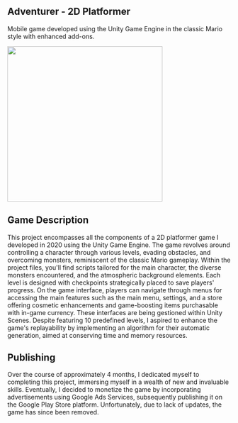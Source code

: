 Adventurer - 2D Platformer
-
Mobile game developed using the Unity Game Engine in the classic Mario style with enhanced add-ons.
<p>
<img src="https://github.com/bradeanupaul/bradeanupaul/assets/146836165/aa04c895-149e-439e-8649-0a38bd21d820" width="350" height="350" />
</p>

Game Description
--
This project encompasses all the components of a 2D platformer game I developed in 2020 using the Unity Game Engine. The game revolves around controlling a character through various levels, evading obstacles, and overcoming monsters, reminiscent of the classic Mario gameplay. Within the project files, you'll find scripts tailored for the main character, the diverse monsters encountered, and the atmospheric background elements. Each level is designed with checkpoints strategically placed to save players' progress. On the game interface, players can navigate through menus for accessing the main features such as the main menu, settings, and a store offering cosmetic enhancements and game-boosting items purchasable with in-game currency. These interfaces are being gestioned within Unity Scenes. Despite featuring 10 predefined levels, I aspired to enhance the game's replayability by implementing an algorithm for their automatic generation, aimed at conserving time and memory resources.

Publishing
--
Over the course of approximately 4 months, I dedicated myself to completing this project, immersing myself in a wealth of new and invaluable skills. Eventually, I decided to monetize the game by incorporating advertisements using Google Ads Services, subsequently publishing it on the Google Play Store platform. Unfortunately, due to lack of updates, the game has since been removed.
